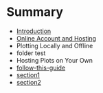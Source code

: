 # Summary

* [Introduction](README.md)
* [Online Account and Hosting](online_account_and_hosting.md)
* Plotting Locally and Offline
* folder test
* Hosting Plots on Your Own
* [follow-this-guide](gitbooksintro.md)
* [section1](content/section1.md)
* [section2](content/section2.md)

